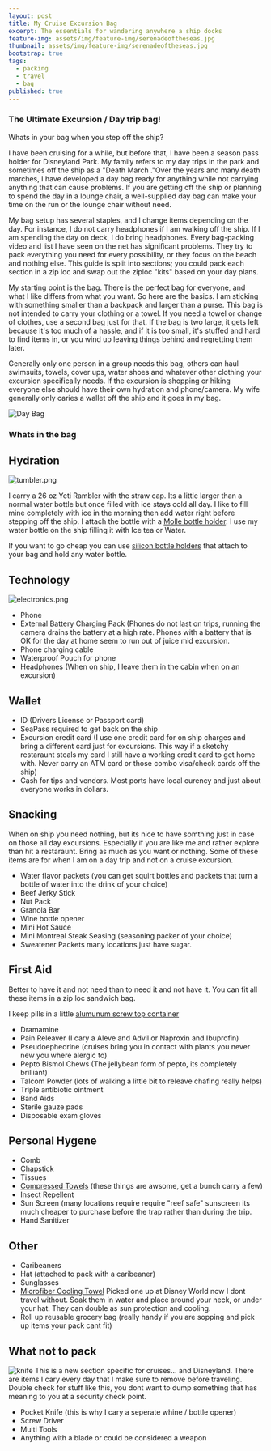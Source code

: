 ```yaml
---
layout: post
title: My Cruise Excursion Bag
excerpt: The essentials for wandering anywhere a ship docks
feature-img: assets/img/feature-img/serenadeoftheseas.jpg
thumbnail: assets/img/feature-img/serenadeoftheseas.jpg
bootstrap: true
tags:
  - packing
  - travel
  - bag
published: true
---
```

### The Ultimate Excursion / Day trip bag!

Whats in your bag when you step off the ship?

I have been cruising for a while, but before that, I have been a season pass holder for Disneyland Park.  My family refers to my day trips in the park and sometimes off the ship as a "Death March  ."Over the years and many death marches, I have developed a day bag ready for anything while not carrying anything that can cause problems.  If you are getting off the ship or planning to spend the day in a lounge chair, a well-supplied day bag can make your time on the run or the lounge chair without need.

My bag setup has several staples, and I change items depending on the day.  For instance, I do not carry headphones if I am walking off the ship.  If I am spending the day on deck, I do bring headphones.  Every bag-packing video and list I have seen on the net has significant problems.  They try to pack everything you need for every possibility, or they focus on the beach and nothing else.  This guide is split into sections; you could pack each section in a zip loc and swap out the ziploc "kits" based on your day plans.

My starting point is the bag.  There is the perfect bag for everyone, and what I like differs from what you want.  So here are the basics.  I am sticking with something smaller than a backpack and larger than a purse.  This bag is not intended to carry your clothing or a towel.  If you need a towel or change of clothes, use a second bag just for that.  If the bag is two large, it gets left because it's too much of a hassle, and if it is too small, it's stuffed and hard to find items in, or you wind up leaving things behind and regretting them later.

Generally only one person in a group needs this bag, others can haul swimsuits, towels, cover ups, water shoes and whatever other clothing your excursion specifically needs.  If the excursion is shopping or hiking everyone else should have their own hydration and phone/camera.  My wife generally only caries a wallet off the ship and it goes in my bag.  


![[Day Bag](https://www.amazon.com/Tactical-Military-Shoulder-Backpack-Everyday/dp/B0BRR6N3TY/ref=sr_1_7?crid=OM3HI3MS7KNR&keywords=tactical+diaper+bag&qid=1694400020&sprefix=tactical+diaper%2Caps%2C159&sr=8-7)]({{site.baseurl}}/assets/img/posts/travel/daybag.jpg)

### Whats in the bag

## Hydration
![tumbler.png]({{site.baseurl}}/assets/img/posts/travel/tumbler.png)

I carry a 26 oz Yeti Rambler with the straw cap.  Its a little larger than a normal water bottle but once filled with ice stays cold all day.  I like to fill mine completely with ice in the morning then add water right before stepping off the ship.  I attach the bottle with a [Molle bottle holder](https://www.amazon.com/WICKTICK-Adjustable-Tactical-Outdoor-Backpack/dp/B0C4KM31CZ/ref=sr_1_54?crid=2MXY3HGIXG51Z&keywords=tactical%2Bbottle%2Bholder&qid=1694402561&sprefix=tactical%2Bbottle%2Bholder%2Caps%2C186&sr=8-54&th=1).
I use my water bottle on the ship filling it with Ice tea or Water.

If you want to go cheap you can use [silicon bottle holders](https://www.amazon.com/Silicone-Carrier-Keychain-Outdoor-Activities/dp/B07W1NQQKD/ref=sr_1_3?crid=1FKWXAQHRSLH&keywords=rubber+lanyard+bottle+holder&qid=1694402641&sprefix=rubber+lanyard+bottle+hold%2Caps%2C157&sr=8-3) that attach to your bag and hold any water bottle.

## Technology
![electronics.png]({{site.baseurl}}/assets/img/posts/travel/electronics.png)

- Phone
- External Battery Charging Pack (Phones do not last on trips, running the camera drains the battery at a high rate.  Phones with a battery that is OK for the day at home seem to run out of juice mid excursion.  
- Phone charging cable
- Waterproof Pouch for phone
- Headphones (When on ship, I leave them in the cabin when on an excursion)

## Wallet
- ID (Drivers License or Passport card)
- SeaPass required to get back on the ship
- Excursion credit card (I use one credit card for on ship charges and bring a different card just for excursions.  This way if a sketchy restaraunt steals my card I still have a working credit card to get home with.  Never carry an ATM card or those combo visa/check cards off the ship)
- Cash for tips and vendors.  Most ports have local curency and just about everyone works in dollars.

## Snacking
When on ship you need nothing, but its nice to have somthing just in case on those all day excursions.  Especially if you are like me and rather explore than hit a restaraunt.  Bring as much as you want or nothing.  Some of these items are for when I am on a day trip and not on a cruise excursion.

- Water flavor packets (you can get squirt bottles and packets that turn a bottle of water into the drink of your choice)
- Beef Jerky Stick
- Nut Pack
- Granola Bar
- Wine bottle opener 
- Mini Hot Sauce
- Mini Montreal Steak Seasing (seasoning packer of your choice)
- Sweatener Packets many locations just have sugar.


## First Aid
Better to have it and not need than to need it and not have it.  You can fit all these items in a zip loc sandwich bag.

I keep pills in a little [alumunum screw top container](https://www.amazon.com/Hulless-Aluminum-Refillable-Containers-Container/dp/B072MC3K86/ref=sr_1_2?crid=3JUWN1483R5KW&keywords=small+aluminum+tins+with+screw+lids&qid=1694406204&sprefix=small+aluminum+tins+with+screw+lids%2Caps%2C152&sr=8-2)
- Dramamine 
- Pain Releaver (I cary a Aleve and Advil or Naproxin and Ibuprofin)
- Pseudoephedrine (cruises bring you in contact with plants you never new you where alergic to)
- Pepto Bismol Chews (The jellybean form of pepto, its completely brilliant)
- Talcom Powder (lots of walking a little bit to releave chafing really helps)
- Triple antibiotic ointment
- Band Aids
- Sterile gauze pads
- Disposable exam gloves

## Personal Hygene
- Comb
- Chapstick
- Tissues
- [Compressed Towels](https://www.amazon.com/gp/product/B0741519LR/ref=ppx_yo_dt_b_asin_title_o00_s00?ie=UTF8&th=1) (these things are awsome, get a bunch carry a few)
- Insect Repellent
- Sun Screen (many locations require require "reef safe" sunscreen its much cheaper to purchase before the trap rather than during the trip.
- Hand Sanitizer

## Other
- Caribeaners
- Hat (attached to pack with a caribeaner)
- Sunglasses
- [Microfiber Cooling Towel](https://www.amazon.com/YQXCC-Cooling-Microfiber-Camping-Football/dp/B082HNFVVZ/ref=sxin_16_pa_sp_search_thematic_sspa?content-id=amzn1.sym.1c86ab1a-a73c-4131-85f1-15bd92ae152d%3Aamzn1.sym.1c86ab1a-a73c-4131-85f1-15bd92ae152d&crid=2E2LCYE03X1BN&cv_ct_cx=Microfiber%2Bcooling%2Btowel&keywords=Microfiber%2Bcooling%2Btowel&pd_rd_i=B082HNFVVZ&pd_rd_r=e52c384a-c27a-4555-83f9-b0eb106cad46&pd_rd_w=QHAYp&pd_rd_wg=XajnB&pf_rd_p=1c86ab1a-a73c-4131-85f1-15bd92ae152d&pf_rd_r=7GBKP1M4MFMP3YPGY37W&qid=1694407143&sbo=RZvfv%2F%2FHxDF%2BO5021pAnSA%3D%3D&sprefix=microfiber%2Bcooling%2Btowel%2Caps%2C163&sr=1-2-364cf978-ce2a-480a-9bb0-bdb96faa0f61-spons&sp_csd=d2lkZ2V0TmFtZT1zcF9zZWFyY2hfdGhlbWF0aWM&th=1) Picked one up at Disney World now I dont travel without.  Soak them in water and place around your neck, or under your hat.  They can double as sun protection and cooling.
- Roll up reusable grocery bag (really handy if you are sopping and pick up items your pack cant fit)

## What not to pack
![knife]({{site.baseurl}}/assets/img/posts/travel/knife.jpg)
This is a new section specific for cruises... and Disneyland.  There are items I cary every day that I make sure to remove before traveling.  Double check for stuff like this, you dont want to dump something that has meaning to you at a security check point.

- Pocket Knife (this is why I cary a seperate whine / bottle opener)
- Screw Driver
- Multi Tools
- Anything with a blade or could be considered a weapon

